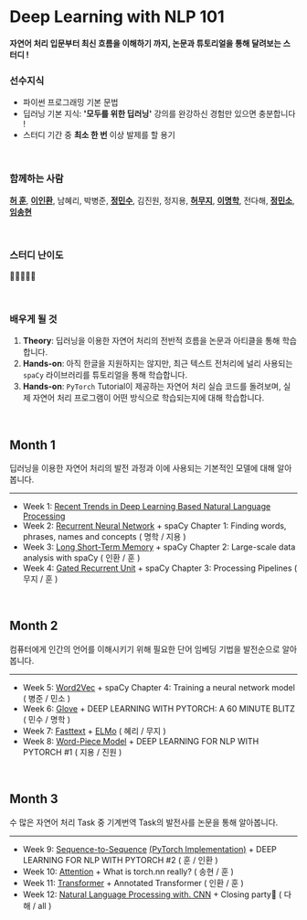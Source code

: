 # Deep Learning with NLP 101
**자연어 처리 입문부터 최신 흐름을 이해하기 까지, 논문과 튜토리얼을 통해 달려보는 스터디 !** 

### 선수지식
- 파이썬 프로그래밍 기본 문법
- 딥러닝 기본 지식: **'모두를 위한 딥러닝'** 강의를 완강하신 경험만 있으면 충분합니다 !
- 스터디 기간 중 **최소 한 번** 이상 발제를 할 용기

<br/>

### 함께하는 사람
[**허 훈**](https://github.com/Huffon), [**이인환**](https://github.com/lih0905), 남혜리, 박병준, [**정민수**](https://github.com/4seaday), 김진원, 정지용, [**허무지**](https://github.com/Moo-Ji), [**이명학**](https://github.com/myeonghak), 전다해, [**정민소**](https://github.com/minssoj), [**임송현**](https://github.com/shyun46)

<br/>

### 스터디 난이도
🌝🌝🌗🌚🌚

<br/>

### 배우게 될 것
1. **Theory**: 딥러닝을 이용한 자연어 처리의 전반적 흐름을 논문과 아티클을 통해 학습합니다.
2. **Hands-on**: 아직 한글을 지원하지는 않지만, 최근 텍스트 전처리에 널리 사용되는 `spaCy` 라이브러리를 튜토리얼을 통해 학습합니다.
3. **Hands-on**: `PyTorch` Tutorial이 제공하는 자연어 처리 실습 코드를 돌려보며, 실제 자연어 처리 프로그램이 어떤 방식으로 학습되는지에 대해 학습합니다.

<br/>

## Month 1
딥러닝을 이용한 자연어 처리의 발전 과정과 이에 사용되는 기본적인 모델에 대해 알아봅니다.

---

- Week 1: [Recent Trends in Deep Learning Based Natural Language Processing](https://arxiv.org/pdf/1708.02709.pdf)
- Week 2: [Recurrent Neural Network](https://ko.coursera.org/lecture/nlp-sequence-models/recurrent-neural-network-model-ftkzt) + spaCy Chapter 1: Finding words, phrases, names and concepts ( 명학 / 지용 )
- Week 3: [Long Short-Term Memory](https://colah.github.io/posts/2015-08-Understanding-LSTMs/) + spaCy Chapter 2: Large-scale data analysis with spaCy ( 인환 / 훈 )
- Week 4: [Gated Recurrent Unit](https://arxiv.org/pdf/1412.3555.pdf) + spaCy Chapter 3: Processing Pipelines ( 무지 / 훈 )

<br/>

## Month 2
컴퓨터에게 인간의 언어를 이해시키기 위해 필요한 단어 임베딩 기법을 발전순으로 알아봅니다.

---

- Week 5: [Word2Vec](https://papers.nips.cc/paper/5021-distributed-representations-of-words-and-phrases-and-their-compositionality.pdf) + spaCy Chapter 4: Training a neural network model ( 병준 / 민소 )
- Week 6: [Glove](https://nlp.stanford.edu/pubs/glove.pdf) + DEEP LEARNING WITH PYTORCH: A 60 MINUTE BLITZ ( 민수 / 명학 )
- Week 7: [Fasttext](https://arxiv.org/pdf/1607.01759.pdf) + [ELMo](https://arxiv.org/pdf/1802.05365.pdf) ( 혜리 / 무지 )
- Week 8: [Word-Piece Model](https://arxiv.org/pdf/1609.08144.pdf) + DEEP LEARNING FOR NLP WITH PYTORCH #1 ( 지용 / 진원 )

<br/>

## Month 3
수 많은 자연어 처리 Task 중 기계번역 Task의 발전사를 논문을 통해 알아봅니다.

---

- Week 9: [Sequence-to-Sequence](https://papers.nips.cc/paper/5346-sequence-to-sequence-learning-with-neural-networks.pdf) [(PyTorch Implementation)](https://github.com/Huffon/pytorch-seq2seq-kor-eng) + DEEP LEARNING FOR NLP WITH PYTORCH #2 ( 훈 / 인환 )
- Week 10: [Attention](https://arxiv.org/pdf/1409.0473.pdf) + What is torch.nn really? ( 송현 / 훈 )
- Week 11: [Transformer](https://papers.nips.cc/paper/7181-attention-is-all-you-need.pdf) + Annotated Transformer ( 인환 / 훈 )
- Week 12: [Natural Language Processing with. CNN](https://arxiv.org/pdf/1408.5882.pdf) + Closing party🎉 ( 다해 / all )
